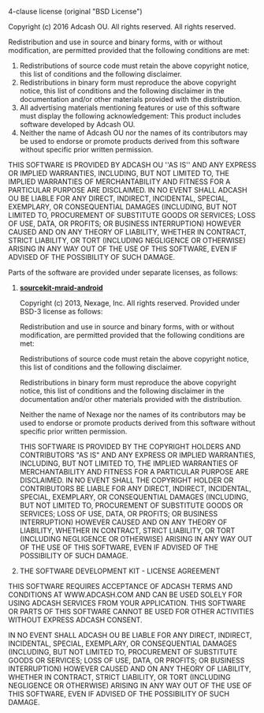 4-clause license (original "BSD License")

Copyright (c) 2016 Adcash OU. All rights reserved.
All rights reserved.

Redistribution and use in source and binary forms, with or without
modification, are permitted provided that the following conditions are met:
1. Redistributions of source code must retain the above copyright
   notice, this list of conditions and the following disclaimer.
2. Redistributions in binary form must reproduce the above copyright
   notice, this list of conditions and the following disclaimer in the
   documentation and/or other materials provided with the distribution.
3. All advertising materials mentioning features or use of this software
   must display the following acknowledgement:
   This product includes software developed by Adcash OU.
4. Neither the name of Adcash OU nor the
   names of its contributors may be used to endorse or promote products
   derived from this software without specific prior written permission.

THIS SOFTWARE IS PROVIDED BY ADCASH OU ''AS IS'' AND ANY
EXPRESS OR IMPLIED WARRANTIES, INCLUDING, BUT NOT LIMITED TO, THE IMPLIED
WARRANTIES OF MERCHANTABILITY AND FITNESS FOR A PARTICULAR PURPOSE ARE
DISCLAIMED. IN NO EVENT SHALL ADCASH OU BE LIABLE FOR ANY
DIRECT, INDIRECT, INCIDENTAL, SPECIAL, EXEMPLARY, OR CONSEQUENTIAL DAMAGES
(INCLUDING, BUT NOT LIMITED TO, PROCUREMENT OF SUBSTITUTE GOODS OR SERVICES;
LOSS OF USE, DATA, OR PROFITS; OR BUSINESS INTERRUPTION) HOWEVER CAUSED AND
ON ANY THEORY OF LIABILITY, WHETHER IN CONTRACT, STRICT LIABILITY, OR TORT
(INCLUDING NEGLIGENCE OR OTHERWISE) ARISING IN ANY WAY OUT OF THE USE OF THIS
SOFTWARE, EVEN IF ADVISED OF THE POSSIBILITY OF SUCH DAMAGE.


Parts of the software are provided under separate licenses, as follows:

   1. [**sourcekit-mraid-android**](https://github.com/nexage/sourcekit-mraid-android)

      Copyright (c) 2013, Nexage, Inc.
      All rights reserved.
      Provided under BSD-3 license as follows:

      Redistribution and use in source and binary forms, with or without modification, are permitted provided that the following conditions are met:

      Redistributions of source code must retain the above copyright notice, this list of conditions and the following disclaimer.

      Redistributions in binary form must reproduce the above copyright notice, this list of conditions and the following disclaimer in the documentation and/or other materials provided with the distribution.

      Neither the name of Nexage nor the names of its contributors may be used to endorse or promote products derived from this software without specific prior written permission.

      THIS SOFTWARE IS PROVIDED BY THE COPYRIGHT HOLDERS AND CONTRIBUTORS "AS IS" AND ANY EXPRESS OR IMPLIED WARRANTIES, INCLUDING, BUT NOT LIMITED TO, THE IMPLIED WARRANTIES OF MERCHANTABILITY AND FITNESS FOR A PARTICULAR PURPOSE ARE DISCLAIMED. IN NO EVENT SHALL THE COPYRIGHT HOLDER OR CONTRIBUTORS BE LIABLE FOR ANY DIRECT, INDIRECT, INCIDENTAL, SPECIAL, EXEMPLARY, OR CONSEQUENTIAL DAMAGES (INCLUDING, BUT NOT LIMITED TO, PROCUREMENT OF SUBSTITUTE GOODS OR SERVICES; LOSS OF USE, DATA, OR PROFITS; OR BUSINESS INTERRUPTION) HOWEVER CAUSED AND ON ANY THEORY OF LIABILITY, WHETHER IN CONTRACT, STRICT LIABILITY, OR TORT (INCLUDING NEGLIGENCE OR OTHERWISE) ARISING IN ANY WAY OUT OF THE USE OF THIS SOFTWARE, EVEN IF ADVISED OF THE POSSIBILITY OF SUCH DAMAGE.

  2. THE SOFTWARE DEVELOPMENT KIT - LICENSE AGREEMENT

THIS SOFTWARE REQUIRES ACCEPTANCE OF ADCASH TERMS AND CONDITIONS AT WWW.ADCASH.COM AND CAN BE USED SOLELY FOR USING ADCASH SERVICES FROM YOUR APPLICATION.
THIS SOFTWARE OR PARTS OF THIS SOFTWARE CANNOT BE USED FOR OTHER ACTIVITIES WITHOUT EXPRESS ADCASH CONSENT.

IN NO EVENT SHALL ADCASH OU BE LIABLE FOR ANY DIRECT, INDIRECT, INCIDENTAL, SPECIAL, EXEMPLARY, OR CONSEQUENTIAL DAMAGES (INCLUDING, BUT NOT LIMITED TO, PROCUREMENT OF SUBSTITUTE GOODS OR SERVICES; LOSS OF USE, DATA, OR PROFITS; OR BUSINESS INTERRUPTION) HOWEVER CAUSED AND ON ANY THEORY OF LIABILITY, WHETHER IN CONTRACT, STRICT LIABILITY, OR TORT (INCLUDING NEGLIGENCE OR OTHERWISE) ARISING IN ANY WAY OUT OF THE USE OF THIS SOFTWARE, EVEN IF ADVISED OF THE POSSIBILITY OF SUCH DAMAGE.
